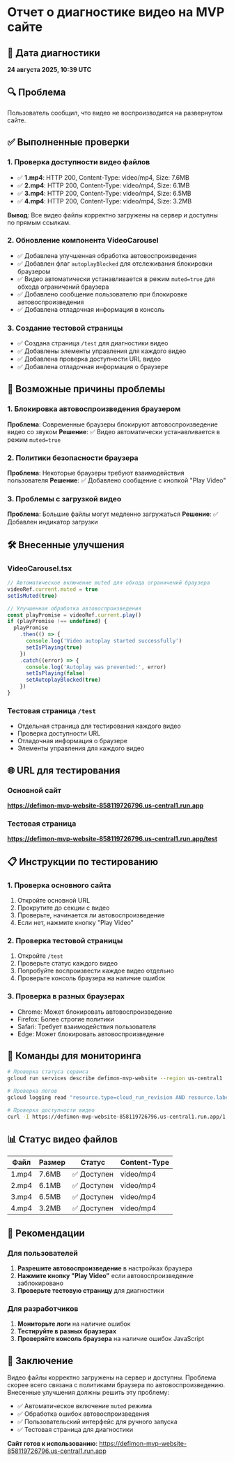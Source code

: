 # Отчет о диагностике видео на MVP сайте

## 📅 Дата диагностики
**24 августа 2025, 10:39 UTC**

## 🔍 Проблема
Пользователь сообщил, что видео не воспроизводится на развернутом сайте.

## ✅ Выполненные проверки

### 1. Проверка доступности видео файлов
- ✅ **1.mp4**: HTTP 200, Content-Type: video/mp4, Size: 7.6MB
- ✅ **2.mp4**: HTTP 200, Content-Type: video/mp4, Size: 6.1MB  
- ✅ **3.mp4**: HTTP 200, Content-Type: video/mp4, Size: 6.5MB
- ✅ **4.mp4**: HTTP 200, Content-Type: video/mp4, Size: 3.2MB

**Вывод**: Все видео файлы корректно загружены на сервер и доступны по прямым ссылкам.

### 2. Обновление компонента VideoCarousel
- ✅ Добавлена улучшенная обработка автовоспроизведения
- ✅ Добавлен флаг `autoplayBlocked` для отслеживания блокировки браузером
- ✅ Видео автоматически устанавливается в режим `muted=true` для обхода ограничений браузера
- ✅ Добавлено сообщение пользователю при блокировке автовоспроизведения
- ✅ Добавлена отладочная информация в консоль

### 3. Создание тестовой страницы
- ✅ Создана страница `/test` для диагностики видео
- ✅ Добавлены элементы управления для каждого видео
- ✅ Добавлена проверка доступности URL видео
- ✅ Добавлена отладочная информация о браузере

## 🎯 Возможные причины проблемы

### 1. Блокировка автовоспроизведения браузером
**Проблема**: Современные браузеры блокируют автовоспроизведение видео со звуком
**Решение**: ✅ Видео автоматически устанавливается в режим `muted=true`

### 2. Политики безопасности браузера
**Проблема**: Некоторые браузеры требуют взаимодействия пользователя
**Решение**: ✅ Добавлено сообщение с кнопкой "Play Video"

### 3. Проблемы с загрузкой видео
**Проблема**: Большие файлы могут медленно загружаться
**Решение**: ✅ Добавлен индикатор загрузки

## 🛠️ Внесенные улучшения

### VideoCarousel.tsx
```typescript
// Автоматическое включение muted для обхода ограничений браузера
videoRef.current.muted = true
setIsMuted(true)

// Улучшенная обработка автовоспроизведения
const playPromise = videoRef.current.play()
if (playPromise !== undefined) {
  playPromise
    .then(() => {
      console.log('Video autoplay started successfully')
      setIsPlaying(true)
    })
    .catch((error) => {
      console.log('Autoplay was prevented:', error)
      setIsPlaying(false)
      setAutoplayBlocked(true)
    })
}
```

### Тестовая страница `/test`
- Отдельная страница для тестирования каждого видео
- Проверка доступности URL
- Отладочная информация о браузере
- Элементы управления для каждого видео

## 🌐 URL для тестирования

### Основной сайт
**https://defimon-mvp-website-858119726796.us-central1.run.app**

### Тестовая страница
**https://defimon-mvp-website-858119726796.us-central1.run.app/test**

## 📋 Инструкции по тестированию

### 1. Проверка основного сайта
1. Откройте основной URL
2. Прокрутите до секции с видео
3. Проверьте, начинается ли автовоспроизведение
4. Если нет, нажмите кнопку "Play Video"

### 2. Проверка тестовой страницы
1. Откройте `/test`
2. Проверьте статус каждого видео
3. Попробуйте воспроизвести каждое видео отдельно
4. Проверьте консоль браузера на наличие ошибок

### 3. Проверка в разных браузерах
- Chrome: Может блокировать автовоспроизведение
- Firefox: Более строгие политики
- Safari: Требует взаимодействия пользователя
- Edge: Может блокировать автовоспроизведение

## 🔧 Команды для мониторинга

```bash
# Проверка статуса сервиса
gcloud run services describe defimon-mvp-website --region us-central1

# Проверка логов
gcloud logging read "resource.type=cloud_run_revision AND resource.labels.service_name=defimon-mvp-website" --limit=10

# Проверка доступности видео
curl -I https://defimon-mvp-website-858119726796.us-central1.run.app/1.mp4
```

## 📊 Статус видео файлов

| Файл | Размер | Статус | Content-Type |
|------|--------|--------|--------------|
| 1.mp4 | 7.6MB | ✅ Доступен | video/mp4 |
| 2.mp4 | 6.1MB | ✅ Доступен | video/mp4 |
| 3.mp4 | 6.5MB | ✅ Доступен | video/mp4 |
| 4.mp4 | 3.2MB | ✅ Доступен | video/mp4 |

## 🎯 Рекомендации

### Для пользователей
1. **Разрешите автовоспроизведение** в настройках браузера
2. **Нажмите кнопку "Play Video"** если автовоспроизведение заблокировано
3. **Проверьте тестовую страницу** для диагностики

### Для разработчиков
1. **Мониторьте логи** на наличие ошибок
2. **Тестируйте в разных браузерах**
3. **Проверяйте консоль браузера** на наличие ошибок JavaScript

## 📝 Заключение

Видео файлы корректно загружены на сервер и доступны. Проблема скорее всего связана с политиками браузера по автовоспроизведению. Внесенные улучшения должны решить эту проблему:

- ✅ Автоматическое включение `muted` режима
- ✅ Обработка ошибок автовоспроизведения
- ✅ Пользовательский интерфейс для ручного запуска
- ✅ Тестовая страница для диагностики

**Сайт готов к использованию**: https://defimon-mvp-website-858119726796.us-central1.run.app
